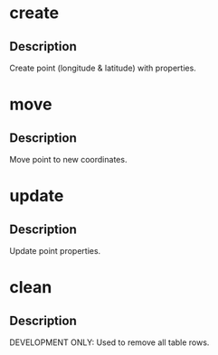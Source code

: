 <h1 class="contract">create</h1>

## Description

Create point (longitude & latitude) with properties.

<h1 class="contract">move</h1>

## Description

Move point to new coordinates.

<h1 class="contract">update</h1>

## Description

Update point properties.

<h1 class="contract">clean</h1>

## Description

DEVELOPMENT ONLY: Used to remove all table rows.
